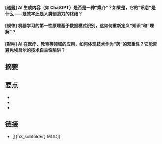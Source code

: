 #### [谜题] AI 生成内容（如 ChatGPT）是否是一种“媒介”？如果是，它的“讯息”是什么——是效率还是人类创造力的终结？


#### [规律] 机器学习的第一性原理基于数据模式识别，这如何重新定义“知识”和“理解”？


#### [影响] AI 在医疗、教育等领域的应用，如何体现技术作为“药”的双重性？它能否避免埃吕尔的技术自主性陷阱？


## 摘要


## 要点

- 
- 
- 

## 链接

- [[{h3_subfolder} MOC]]
